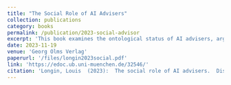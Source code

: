 ```yaml
---
title: "The Social Role of AI Advisers"
collection: publications
category: books
permalink: /publication/2023-social-advisor
excerpt: 'This book examines the ontological status of AI advisers, arguing that they occupy a unique conceptual space between tools and human agents in terms of their agentive capacities, responsibility attribution, and ability to influence human perception and decision-making.'
date: 2023-11-19
venue: 'Georg Olms Verlag'
paperurl: '/files/longin2023social.pdf'
link: 'https://edoc.ub.uni-muenchen.de/32546/'
citation: 'Longin, Louis  (2023):  The social role of AI advisers.  Dissertation, LMU München: Faculty of Philosophy, Philosophy of Science and the Study of Religion '
---
```


<!-- Artificial Intelligence (AI) profoundly affects how people communicate, work, and perceive the world. While autonomous AI systems are the focal point in societal and academic discussions, advisory AI systems, which influence human decisions but don't undertake independent actions, often remain unexplored. Examples range from automated purchase recommendations to medical diagnoses. This dissertation seeks to understand what advisory AI systems truly are. Are they capable of autonomous, human-like action? Or can they be reduced to inert tools? And what happens when advisory AI systems are closely linked with human perception, especially through Augmented Reality and sensory augmentation? Does their ontological status change? This dissertation concludes that, regardless of their implementation, advisory AI systems occupy an ontological status between tools and humans. They are more than just tools but less than humans. -->
